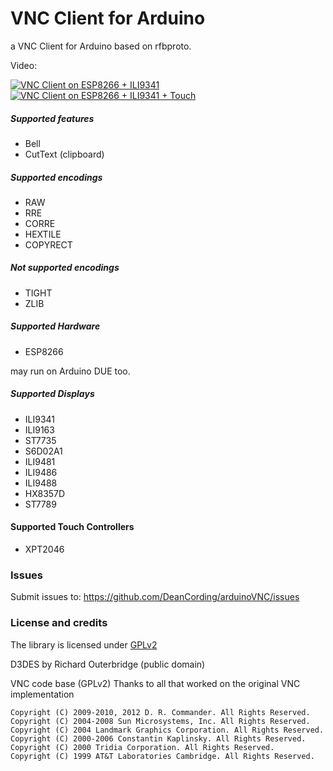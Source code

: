 VNC Client for Arduino
===========================================

a VNC Client for Arduino based on rfbproto.

Video:

[![VNC Client on ESP8266 + ILI9341](https://img.youtube.com/vi/MA47npOtApc/0.jpg)](https://www.youtube.com/watch?v=MA47npOtApc)
[![VNC Client on ESP8266 + ILI9341 + Touch](https://img.youtube.com/vi/8Ix-HomwQvw/0.jpg)](https://www.youtube.com/watch?v=8Ix-HomwQvw)

##### Supported features #####
 - Bell
 - CutText (clipboard)
 
##### Supported encodings #####
 - RAW
 - RRE
 - CORRE
 - HEXTILE
 - COPYRECT
  
##### Not supported encodings #####
 - TIGHT
 - ZLIB
    
##### Supported Hardware #####
 - ESP8266 
 
 may run on Arduino DUE too.

##### Supported Displays #####
 - ILI9341
 - ILI9163
 - ST7735
 - S6D02A1
 - ILI9481
 - ILI9486
 - ILI9488
 - HX8357D
 - ST7789
 
#### Supported Touch Controllers #####
 - XPT2046
 
### Issues ###
Submit issues to: https://github.com/DeanCording/arduinoVNC/issues

### License and credits ###

The library is licensed under [GPLv2](https://github.com/DeanCording/arduinoVNC/blob/master/LICENSE)

D3DES by Richard Outerbridge (public domain)

VNC code base (GPLv2)
Thanks to all that worked on the original VNC implementation
```
Copyright (C) 2009-2010, 2012 D. R. Commander. All Rights Reserved.
Copyright (C) 2004-2008 Sun Microsystems, Inc. All Rights Reserved.
Copyright (C) 2004 Landmark Graphics Corporation. All Rights Reserved.
Copyright (C) 2000-2006 Constantin Kaplinsky. All Rights Reserved.
Copyright (C) 2000 Tridia Corporation. All Rights Reserved.
Copyright (C) 1999 AT&T Laboratories Cambridge. All Rights Reserved.
```


